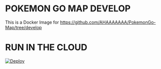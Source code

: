 # POKEMON GO MAP DEVELOP
This is a Docker Image for https://github.com/AHAAAAAAA/PokemonGo-Map/tree/develop

# RUN IN THE CLOUD
[![Deploy](https://raw.githubusercontent.com/sych74/PokemonGo-Map-in-Cloud/master/images/deploy-to-jelastic.png)](https://jelastic.com/install-application/?manifest=https://raw.githubusercontent.com/silviogarbes/pokemap/master/manifest.jps) 

